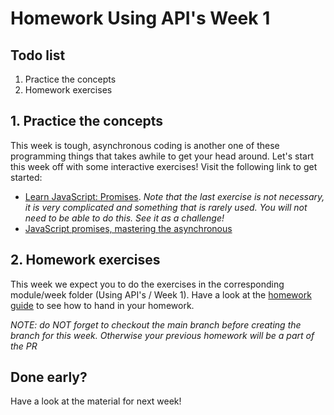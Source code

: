 # Homework Using API's Week 1

## **Todo list**

1. Practice the concepts
2. Homework exercises

## **1. Practice the concepts**

This week is tough, asynchronous coding is another one of these programming things that takes awhile to get your head around. Let's start this week off with some interactive exercises! Visit the following link to get started:

- [Learn JavaScript: Promises](https://www.codecademy.com/learn/learn-intermediate-javascript/modules/javascript-promises). _Note that the last exercise is not necessary, it is very complicated and something that is rarely used. You will not need to be able to do this. See it as a challenge!_
- [JavaScript promises, mastering the asynchronous](https://www.codingame.com/playgrounds/347/javascript-promises-mastering-the-asynchronous/what-is-asynchronous-in-javascript)

## **2. Homework exercises**

This week we expect you to do the exercises in the corresponding module/week folder (Using API's / Week 1). Have a look at the [homework guide](https://github.com/HackYourFuture/UsingAPIs/blob/main/homework-handin-guide.md) to see how to hand in your homework.

*NOTE: do NOT forget to checkout the main branch before creating the branch for this week. Otherwise your previous homework will be a part of the PR*

## Done early?

Have a look at the material for next week!

